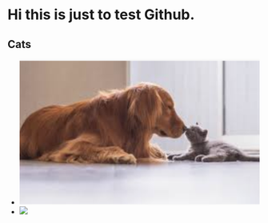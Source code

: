 # Hi this is just to test Github.

## Cats

* ![](./cats.png)
* ![](https://www.akcpetinsurance.com/res/akc/blog/2017/how-to-acclimate-cats-and-dogs/header_cats_and_dogs.jpg)

